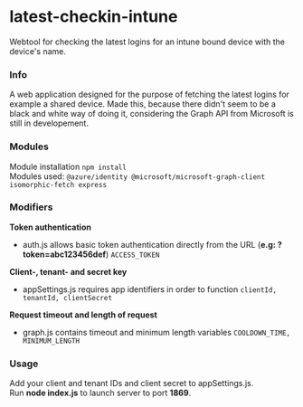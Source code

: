 # latest-checkin-intune
Webtool for checking the latest logins for an intune bound device with the device's name.

### Info
A web application designed for the purpose of fetching the latest logins for example a shared device.
Made this, because there didn't seem to be a black and white way of doing it, considering the Graph API from Microsoft is still in developement.

### Modules 
Module installation 
```npm install```<br>
Modules used: ```@azure/identity @microsoft/microsoft-graph-client isomorphic-fetch express```

### Modifiers
 <strong>Token authentication</strong><br>
 - auth.js allows basic token authentication directly from the URL (<strong>e.g: ?token=abc123456def</strong>) ```ACCESS_TOKEN```

 <strong>Client-, tenant- and secret key</strong><br>
 - appSettings.js requires app identifiers in order to function ```clientId, tenantId, clientSecret```
 
 <strong>Request timeout and length of request</strong><br>
 - graph.js contains timeout and minimum length variables ```COOLDOWN_TIME, MINIMUM_LENGTH```


### Usage
 Add your client and tenant IDs and client secret to appSettings.js.<br>
 Run <strong>node index.js</strong> to launch server to port <strong>1869</strong>.